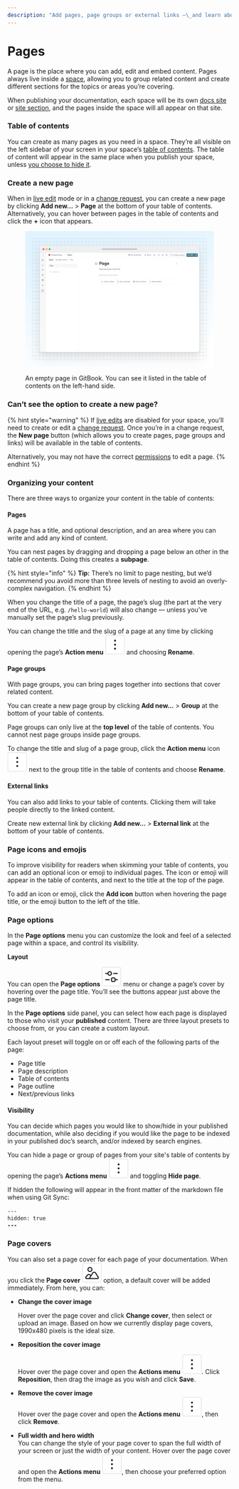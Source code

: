 ```yaml
---
description: "Add pages, page groups or external links —\_and learn about the options you have on each page"
---
```


# Pages

A page is the place where you can add, edit and embed content. Pages always live inside a [space](space.md), allowing you to group related content and create different sections for the topics or areas you’re covering.

When publishing your documentation, each space will be its own [docs site](../../publishing-documentation/publish-a-docs-site/) or [site section](../../publishing-documentation/site-structure/site-sections.md), and the pages inside the space will all appear on that site.

### Table of contents

You can create as many pages as you need in a space. They’re all visible on the left sidebar of your screen in your space’s [table of contents](../../resources/gitbook-ui.md#table-of-contents). The table of content will appear in the same place when you publish your space, unless [you choose to hide it](page.md#page-options).

### Create a new page

When in [live edit](../../collaboration/live-edits.md) mode or in a [change request](../../collaboration/change-requests.md), you can create a new page by clicking **Add new...** > **Page** at the bottom of your table of contents. Alternatively, you can hover between pages in the table of contents and click the **+** icon that appears.

<figure><img src="../../.gitbook/assets/04_02_25_page.svg" alt="A GitBook screenshot showing an empty page listed in the table of contents"><figcaption><p>An empty page in GitBook. You can see it listed in the table of contents on the left-hand side.</p></figcaption></figure>

### Can’t see the option to create a new page?

{% hint style="warning" %}
If [live edits](../../collaboration/live-edits.md) are disabled for your space, you’ll need to create or edit a [change request](../../collaboration/change-requests.md). Once you’re in a change request, the **New page** button (which allows you to create pages, page groups and links) will be available in the table of contents.

Alternatively, you may not have the correct [permissions](../../account-management/member-management/permissions-and-inheritance.md) to edit a page.
{% endhint %}

### Organizing your content

There are three ways to organize your content in the table of contents:

#### Pages

A page has a title, and optional description, and an area where you can write and add any kind of content.‌

You can nest pages by dragging and dropping a page below an other in the table of contents. Doing this creates a **subpage**.

{% hint style="info" %}
**Tip:** There’s no limit to page nesting, but we’d recommend you avoid more than three levels of nesting to avoid an overly-complex navigation.
{% endhint %}

When you change the title of a page, the page’s slug (the part at the very end of the URL, e.g. `/hello-world`) will also change — unless you’ve manually set the page’s slug previously.

You can change the title and the slug of a page at any time by clicking opening the page’s **Action menu** <picture><source srcset="../../.gitbook/assets/actions_icon_dark.svg" media="(prefers-color-scheme: dark)"><img src="../../.gitbook/assets/actions_icon_light.svg" alt="The Actions menu icon in GitBook"></picture> and choosing **Rename**.

#### Page groups

With page groups, you can bring pages together into sections that cover related content.

You can create a new page group by clicking **Add new...** > **Group** at the bottom of your table of contents.

Page groups can only live at the **top level** of the table of contents. You cannot nest page groups inside page groups.

To change the title and slug of a page group, click the **Action menu** icon <picture><source srcset="../../.gitbook/assets/actions_icon_dark.svg" media="(prefers-color-scheme: dark)"><img src="../../.gitbook/assets/actions_icon_light.svg" alt="The Actions menu icon in GitBook"></picture> next to the group title in the table of contents and choose **Rename**.

#### External links <a href="#external-links" id="external-links"></a>

You can also add links to your table of contents. Clicking them will take people directly to the linked content.

Create new external link by clicking **Add new...** > **External link** at the bottom of your table of contents.

### Page icons and emojis

To improve visibility for readers when skimming your table of contents, you can add an optional icon or emoji to individual pages. The icon or emoji will appear in the table of contents, and next to the title at the top of the page.

To add an icon or emoji, click the **Add icon** button when hovering the page title, or the emoji button to the left of the title.

### Page options

In the **Page options** menu you can customize the look and feel of a selected page within a space, and control its visibility.

**Layout**

You can open the **Page options** <picture><source srcset="../../.gitbook/assets/options_icon_dark.svg" media="(prefers-color-scheme: dark)"><img src="../../.gitbook/assets/options_icon_light.svg" alt="The Page options menu icon in GitBook"></picture> menu or change a page’s cover by hovering over the page title. You’ll see the buttons appear just above the page title.

In the **Page options** side panel, you can select how each page is displayed to those who visit your **published** content. There are three layout presets to choose from, or you can create a custom layout.

Each layout preset will toggle on or off each of the following parts of the page:

* Page title
* Page description
* Table of contents
* Page outline
* Next/previous links

#### Visibility

You can decide which pages you would like to show/hide in your published documentation, while also deciding if you would like the page to be indexed in your published doc’s search, and/or indexed by search engines.

You can hide a page or group of pages from your site's table of contents by opening the page’s **Actions menu** <picture><source srcset="../../.gitbook/assets/actions_icon_dark.svg" media="(prefers-color-scheme: dark)"><img src="../../.gitbook/assets/actions_icon_light.svg" alt="The Actions menu icon in GitBook"></picture> and toggling **Hide page**.

If hidden the following will appear in the front matter of the markdown file when using Git Sync:

<pre class="language-markdown" data-title="page.md"><code class="lang-markdown">---
hidden: true
<strong>---
</strong></code></pre>

### Page covers

You can also set a page cover for each page of your documentation. When you click the **Page cover** <picture><source srcset="../../.gitbook/assets/image_icon_dark.svg" media="(prefers-color-scheme: dark)"><img src="../../.gitbook/assets/image_icon_light.svg" alt="The Page cover icon in GitBook"></picture> option, a default cover will be added immediately. From here, you can:

*   **Change the cover image**

    Hover over the page cover and click **Change cover**, then select or upload an image. Based on how we currently display page covers, 1990x480 pixels is the ideal size.
*   **Reposition the cover image**

    Hover over the page cover and open the **Actions menu** <picture><source srcset="../../.gitbook/assets/actions_icon_dark.svg" media="(prefers-color-scheme: dark)"><img src="../../.gitbook/assets/actions_icon_light.svg" alt="The Actions menu icon in GitBook"></picture>. Click **Reposition**, then drag the image as you wish and click **Save**.
* **Remove the cover image**\
  Hover over the page cover and open the **Actions menu** <picture><source srcset="../../.gitbook/assets/actions_icon_dark.svg" media="(prefers-color-scheme: dark)"><img src="../../.gitbook/assets/actions_icon_light.svg" alt="The Actions menu icon in GitBook"></picture>, then click **Remove**.
* **Full width and hero width**\
  You can change the style of your page cover to span the full width of your screen or just the width of your content. Hover over the page cover and open the **Actions menu** <picture><source srcset="../../.gitbook/assets/actions_icon_dark.svg" media="(prefers-color-scheme: dark)"><img src="../../.gitbook/assets/actions_icon_light.svg" alt="The Actions menu icon in GitBook"></picture>, then choose your preferred option from the menu.
